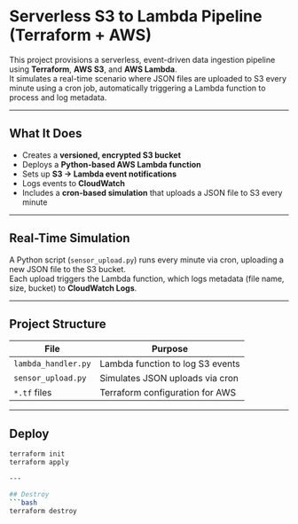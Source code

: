 # Serverless S3 to Lambda Pipeline (Terraform + AWS)

This project provisions a serverless, event-driven data ingestion pipeline using **Terraform**, **AWS S3**, and **AWS Lambda**.  
It simulates a real-time scenario where JSON files are uploaded to S3 every minute using a cron job, automatically triggering a Lambda function to process and log metadata.

---

## What It Does

- Creates a **versioned, encrypted S3 bucket**
- Deploys a **Python-based AWS Lambda function**
- Sets up **S3 → Lambda event notifications**
- Logs events to **CloudWatch**
- Includes a **cron-based simulation** that uploads a JSON file to S3 every minute

---

## Real-Time Simulation

A Python script (`sensor_upload.py`) runs every minute via cron, uploading a new JSON file to the S3 bucket.  
Each upload triggers the Lambda function, which logs metadata (file name, size, bucket) to **CloudWatch Logs**.

---

## Project Structure

| File                | Purpose                            |
|---------------------|------------------------------------|
| `lambda_handler.py` | Lambda function to log S3 events   |
| `sensor_upload.py`  | Simulates JSON uploads via cron    |
| `*.tf` files        | Terraform configuration for AWS    |

---

## Deploy

```bash
terraform init
terraform apply

---

## Destroy 
```bash
terraform destroy
